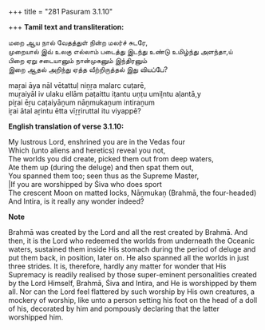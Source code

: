 +++
title = "281 Pasuram 3.1.10"

+++
**Tamil text and transliteration:**

மறை ஆய நால் வேதத்துள் நின்ற மலர்ச் சுடரே,  
முறையால் இவ் உலகு எல்லாம் படைத்து இடந்து உண்டு உமிழ்ந்து அளந்தா,ய்  
பிறை ஏறு சடையானும் நான்முகனும் இந்திரனும்  
இறை ஆதல் அறிந்து ஏத்த வீற்றிருத்தல் இது வியப்பே?

maṟai āya nāl vētattuḷ niṉṟa malarc cuṭarē,  
muṟaiyāl iv ulaku ellām paṭaittu iṭantu uṇṭu umiḻntu aḷantā,y  
piṟai ēṟu caṭaiyāṉum nāṉmukaṉum intiraṉum  
iṟai ātal aṟintu ētta vīṟṟiruttal itu viyappē?

**English translation of verse 3.1.10:**

My lustrous Lord, enshrined you are in the Vedas four  
Which (unto aliens and heretics) reveal you not,  
The worlds you did create, picked them out from deep waters,  
Ate them up (during the deluge) and then spat them out,  
You spanned them too; seen thus as the Supreme Master,  
\|If you are worshipped by Śiva who does sport  
The crescent Moon on matted locks, Nāṉmukaṉ (Brahmā, the four-headed)  
And Intira, is it really any wonder indeed?

**Note**

Brahmā was created by the Lord and all the rest created by Brahmā. And then, it is the Lord who redeemed the worlds from underneath the Oceanic waters, sustained them inside His stomach during the period of deluge and put them back, in position, later on. He also spanned all the worlds in just three strides. It is, therefore, hardly any matter for wonder that His Supremacy is readily realised by those super-eminent personalities created by the Lord Himself, Brahmā, Śiva and Intira, and He is worshipped by them all. Nor can the Lord feel flattered by such worship by His own creatures, a mockery of worship, like unto a person setting his foot on the head of a doll of his, decorated by him and pompously declaring that the latter worshipped him.


